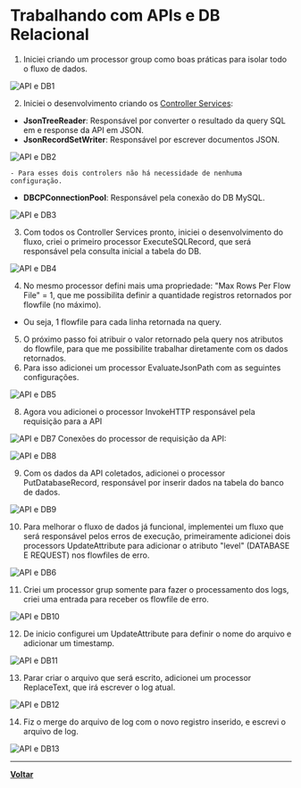 # Trabalhando com APIs e DB Relacional
1. Iniciei criando um processor group como boas práticas para isolar todo o fluxo de dados.

![API e DB1](../Imgs/fluxo/fluxo_api_db/usando-api-db1.png)

2. Iniciei o desenvolvimento criando os [Controller Services](../componentes/controller-service.md):

- **JsonTreeReader**: Responsável por converter o resultado da query SQL em e response da API em JSON.
- **JsonRecordSetWriter**: Responsável por escrever documentos JSON.

![API e DB2](../Imgs/fluxo/fluxo_api_db/usando-api-db2.png)

    - Para esses dois controlers não há necessidade de nenhuma configuração.

- **DBCPConnectionPool**: Responsável pela conexão do DB MySQL.

![API e DB3](../Imgs/fluxo/fluxo_api_db/usando-api-db3.png)

3. Com todos os Controller Services pronto, iniciei o desenvolvimento do fluxo, criei o primeiro processor ExecuteSQLRecord, que será responsável pela consulta inicial a tabela do DB.

![API e DB4](../Imgs/fluxo/fluxo_api_db/usando-api-db4.png)

4. No mesmo processor defini mais uma propriedade: "Max Rows Per Flow File" = 1, que me possibilita definir a quantidade registros retornados por flowfile (no máximo).
- Ou seja, 1 flowfile para cada linha retornada na query.
5. O próximo passo foi atribuir o valor retornado pela query nos atributos do flowfile, para que me possibilite trabalhar diretamente com os dados retornados.
6. Para isso adicionei um processor EvaluateJsonPath com as seguintes configurações.

![API e DB5](../Imgs/fluxo/fluxo_api_db/usando-api-db5.png)

8. Agora vou adicionei o processor InvokeHTTP responsável pela requisição para a API

![API e DB7](../Imgs/fluxo/fluxo_api_db/usando-api-db7.png)
Conexões do processor de requisição da API:

![API e DB8](../Imgs/fluxo/fluxo_api_db/usando-api-db8.png)

9. Com os dados da API coletados, adicionei o processor PutDatabaseRecord, responsável por inserir dados na tabela do banco de dados.

![API e DB9](../Imgs/fluxo/fluxo_api_db/usando-api-db9.png)

10. Para melhorar o fluxo de dados já funcional, implementei um fluxo que será responsável pelos erros de execução, primeiramente adicionei dois processors UpdateAttribute para adicionar o atributo "level" (DATABASE E REQUEST) nos flowfiles de erro.

![API e DB6](../Imgs/fluxo/fluxo_api_db/usando-api-db6.png)

11. Criei um processor grup somente para fazer o processamento dos logs, criei uma entrada para receber os flowfile de erro.

![API e DB10](../Imgs/fluxo/fluxo_api_db/usando-api-db10.png)

12. De inicio configurei um UpdateAttribute para definir o nome do arquivo e adicionar um timestamp.

![API e DB11](../Imgs/fluxo/fluxo_api_db/usando-api-db11.png)

13. Parar criar o arquivo que será escrito, adicionei um processor ReplaceText, que irá escrever o log atual.

![API e DB12](../Imgs/fluxo/fluxo_api_db/usando-api-db12.png)

14. Fiz o merge do arquivo de log com o novo registro inserido, e escrevi o arquivo de log.

![API e DB13](../Imgs/fluxo/fluxo_api_db/usando-api-db13.png)

---
**[Voltar](./fluxo-dados.md)**